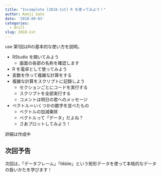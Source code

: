 ```yaml
---
title: "Incomplete [2018-1st] R を使ってみよう！"
author: Kenji Sato
date: '2018-09-03'
categories:
  - drill
slug: 2018-1st
---
```

use
第1回はRの基本的な使い方を説明。

* RStudio を開いてみよう
  * 画面の各部の名称を確認します
* R を電卓として使ってみよう
* 変数を作って複雑な計算をする
* 複雑な計算をスクリプトに記録しよう
  * セクションごとにコードを実行する
  * スクリプトを全部実行する
  * コメントは明日の君へのメッセージ
* ベクトル＝いくつかの数字を並べたもの
  * ベクトルの加減乗除
  * ベクトルって「データ」だよね？
  * さあプロットしてみよう！

詳細は作成中

## 次回予告

次回は，「データフレーム」「tibble」という矩形データを使って本格的なデータの扱いかたを学びます！
